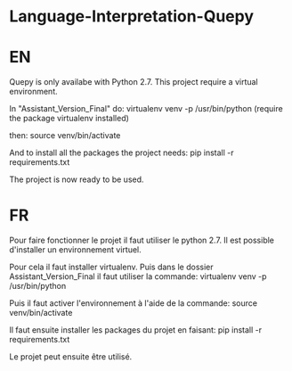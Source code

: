 # Language-Interpretation-Quepy

# EN
Quepy is only availabe with Python 2.7.
This project require a virtual environment.

In "Assistant_Version_Final" do:
  virtualenv venv -p /usr/bin/python (require the package virtualenv installed)
  
then:
  source venv/bin/activate
  
And to install all the packages the project needs:
  pip install -r requirements.txt 
  
The project is now ready to be used.

# FR
Pour faire fonctionner le projet il faut utiliser le python 2.7.
Il est possible d'installer un environnement virtuel.

Pour cela il faut installer virtualenv.
Puis dans le dossier Assistant_Version_Final il faut utiliser la commande:
virtualenv venv -p /usr/bin/python

Puis il faut activer l'environnement à l'aide de la commande:
source venv/bin/activate

Il faut ensuite installer les packages du projet en faisant:
pip install -r requirements.txt

Le projet peut ensuite être utilisé.

